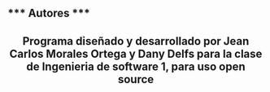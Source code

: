 ## *** Autores *** 

<h2 align="center"> Programa diseñado y desarrollado por Jean Carlos Morales Ortega y Dany Delfs para la clase de Ingenieria de software 1, para uso open source </h2>